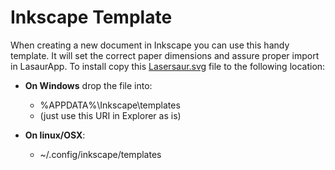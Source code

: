 Inkscape Template
=================

When creating a new document in Inkscape you can use this handy template. It will set the correct paper dimensions and assure proper import in LasaurApp. To install copy this [Lasersaur.svg](other/Lasersaur.svg) file to the following location:

- **On Windows** drop the file into:
  - %APPDATA%\\Inkscape\\templates
  - (just use this URI in Explorer as is)

- **On linux/OSX**:
  - ~/.config/inkscape/templates
